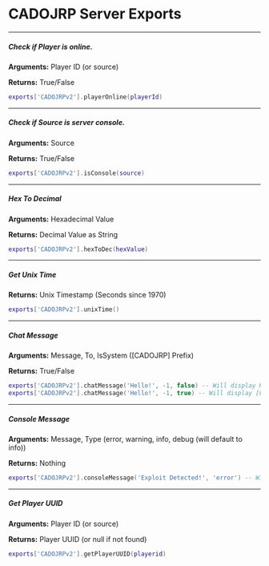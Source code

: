 # CADOJRP Server Exports

____
##### Check if Player is online.
**Arguments:** Player ID (or source)

**Returns:** True/False
```Lua
exports['CADOJRPv2'].playerOnline(playerId)
```
____
##### Check if Source is server console.
**Arguments:** Source

**Returns:** True/False
```Lua
exports['CADOJRPv2'].isConsole(source)
```
____
##### Hex To Decimal
**Arguments:** Hexadecimal Value

**Returns:** Decimal Value as String
```Lua
exports['CADOJRPv2'].hexToDec(hexValue)
```
____
##### Get Unix Time
**Returns:** Unix Timestamp (Seconds since 1970)
```Lua
exports['CADOJRPv2'].unixTime()
```
____
##### Chat Message
**Arguments:** Message, To, IsSystem ([CADOJRP] Prefix)

**Returns:** True/False
```Lua
exports['CADOJRPv2'].chatMessage('Hello!', -1, false) -- Will display Hello! to all players
exports['CADOJRPv2'].chatMessage('Hello!', -1, true) -- Will display [CADOJRP] Hello! to all players
```
____
##### Console Message
**Arguments:** Message, Type (error, warning, info, debug (will default to info))

**Returns:** Nothing
```Lua
exports['CADOJRPv2'].consoleMessage('Exploit Detected!', 'error') -- Will display [CADOJRP] [ERROR] Exploit Detected! in the server console.
```
____
##### Get Player UUID
**Arguments:** Player ID (or source)

**Returns:** Player UUID (or null if not found)
```Lua
exports['CADOJRPv2'].getPlayerUUID(playerid)
```
